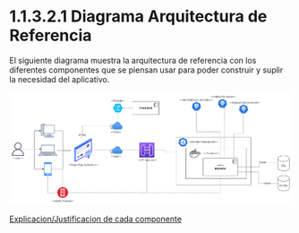 # 1.1.3.2.1 Diagrama Arquitectura de Referencia

El siguiente diagrama muestra la arquitectura de referencia con los diferentes componentes que se piensan usar para poder construir y suplir la necesidad del aplicativo.

![diagrama-arquitectura-referencia](https://github.com/F3liP3L/Software2-QuickJob-Documentacion/blob/main/assets/design-high-level/Arquitectura-Referencia.png)

[Explicacion/Justificacion de cada componente](https://github.com/F3liP3L/Software2-QuickJob-Documentacion/blob/main/desing-high-level/alternativa-de-solucion/arquitectura-de-referencia/justificacion/arquitectura-referencia.md)